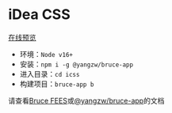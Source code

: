 # iDea CSS

[在线预览](https://yangzw.vip/idea-css/)

- 环境：`Node v16+`
- 安装：`npm i -g @yangzw/bruce-app`
- 进入目录：`cd icss`
- 构建项目：`bruce-app b`

请查看[Bruce FEES](https://JowayYoung.github.io/bruce)或[@yangzw/bruce-app](https://doc.yangzw.vip/bruce/app)的文档